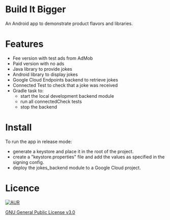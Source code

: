 # Build It Bigger
An Android app to demonstrate product flavors and libraries.

# Features

- Fee version with test ads from AdMob
- Paid version with no ads
- Java library to provide jokes
- Android library to display jokes
- Google Cloud Endpoints backend to retrieve jokes
- Connected Test to check that a joke was received
- Gradle task to:
    - start the local development backend module
    - run all connectedCheck tests
    - stop the backend

# Install
To run the app in release mode:

- generate a keystore and place it in the root of the project.
- create a "keystore.properties" file and add the values as specified in the signing config.
- deploy the jokes_backend module to a Google Cloud project.

# Licence
[![AUR](https://img.shields.io/aur/license/yaourt.svg)]()

[GNU General Public License v3.0](http://choosealicense.com/licenses/gpl-3.0/)